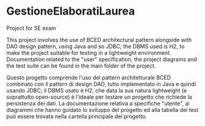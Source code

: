 # GestioneElaboratiLaurea
Project for SE exam

This project involves the use of BCED architectural pattern alongside with DAO design pattern, using Java and so JDBC;
the DBMS used is H2, to make the project suitable for testing in a lightweight environment. Documentation related
to the "user" specification, the project diagrams and the test suite can be found in the main folder of the project.

Questo progetto comprende l'uso del pattern architetturale BCED combinato con il pattern di design DAO, tutto implementato
in Java e quindi usando JDBC; il DBMS usato è H2, che data la sua natura lightweight (e soprattutto open-source) è l'ideale
per testare un progetto che richiede la persistenza dei dati. La documentazione relativa a specifiche "utente", ai diagrammi
che hanno guidato lo sviluppo del progetto ed alla tabella dei test può essere trovata nella cartella principale del progetto.
